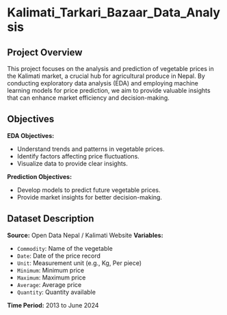 # Kalimati_Tarkari_Bazaar_Data_Analysis

## Project Overview
This project focuses on the analysis and prediction of vegetable prices in the Kalimati market, a crucial hub for agricultural produce in Nepal. By conducting exploratory data analysis (EDA) and employing machine learning models for price prediction, we aim to provide valuable insights that can enhance market efficiency and decision-making.

## Objectives
**EDA Objectives:**
- Understand trends and patterns in vegetable prices.
- Identify factors affecting price fluctuations.
- Visualize data to provide clear insights.

**Prediction Objectives:**
- Develop models to predict future vegetable prices.
- Provide market insights for better decision-making.


## Dataset Description
**Source:** Open Data Nepal / Kalimati Website
**Variables:** 
- `Commodity`: Name of the vegetable
- `Date`: Date of the price record
- `Unit`: Measurement unit (e.g., Kg, Per piece)
- `Minimum`: Minimum price
- `Maximum`: Maximum price
- `Average`: Average price
- `Quantity`: Quantity available

**Time Period:** 2013 to June 2024

